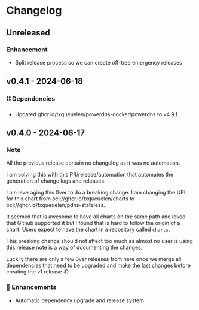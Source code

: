 # Changelog

## Unreleased

### Enhancement
- Split release process so we can create off-tree emergency releases

## v0.4.1 - 2024-06-18

### ⛓️ Dependencies
- Updated ghcr.io/txqueuelen/powerdns-docker/powerdns to v4.9.1

## v0.4.0 - 2024-06-17

### Note
All the previous release contain no changelog as it was no automation.

I am solving this with this PR/release/automation that automates the generation of change logs and releases.

I am leveraging this 0ver to do a breaking change. I am changing the URL for this chart from oci://ghcr.io/txqueuelen/charts to oci://ghcr.io/txqueuelen/pdns-stateless.

It seemed that is awesome to have all charts on the same path and loved that Github supported it but I found that is hard to follow the origin of a chart. Users expect to have the chart in a repository called `charts`.

This breaking change should not affect too much as almost no user is using this release note is a way of documenting the changes.

Luckily there are only a few 0ver releases from here once we merge all dependencies that need to be upgraded and make the last changes before creating the v1 release :D

### 🚀 Enhancements
- Automatic dependency upgrade and release system
